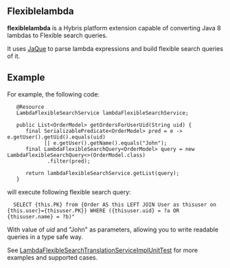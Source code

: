 
## Flexiblelambda
**flexiblelambda** is a Hybris platform extension capable of converting Java 8 lambdas to Flexible search queries.

It uses [JaQue](https://github.com/TrigerSoft/jaque) to parse lambda expressions and build flexible search queries of it.

## Example
For example, the following code:
```
   @Resource
   LambdaFlexibleSearchService lambdaFlexibleSearchService;
    
   public List<OrderModel> getOrdersForUserUid(String uid) {
      final SerializablePredicate<OrderModel> pred = e -> e.getUser().getUid().equals(uid)
            || e.getUser().getName().equals("John");
      final LambdaFlexibleSearchQuery<OrderModel> query = new LambdaFlexibleSearchQuery<>(OrderModel.class)
	         .filter(pred);

      return lambdaFlexibleSearchService.getList(query);
   }
```
 
will execute following flexible search query:
 
```
  SELECT {this.PK} from {Order AS this LEFT JOIN User as thisuser on {this.user}={thisuser.PK}} WHERE ({thisuser.uid} = ?a OR {thisuser.name} = ?b)"
```
With value of *uid* and "John" as parameters, allowing you to write readable queries in a type safe way.

See [LambdaFlexibleSearchTranslationServiceImplUnitTest](https://github.com/homik/flexiblelambda/blob/master/testsrc/pl/homik/flexiblelambda/service/impl/LambdaFlexibleSearchTranslationServiceImplUnitTest.java) for more examples and supported cases.
